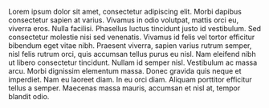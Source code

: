 Lorem ipsum dolor sit amet, consectetur adipiscing elit. Morbi dapibus
consectetur sapien at varius. Vivamus in odio volutpat, mattis orci eu, viverra
eros. Nulla facilisi. Phasellus luctus tincidunt justo id vestibulum. Sed
consectetur molestie nisi sed venenatis. Vivamus id felis vel tortor efficitur
bibendum eget vitae nibh. Praesent viverra, sapien varius rutrum semper, nisl
felis rutrum orci, quis accumsan tellus purus eu nisl. Nam eleifend nibh ut
libero consectetur tincidunt. Nullam id semper nisl. Vestibulum ac massa arcu.
Morbi dignissim elementum massa. Donec gravida quis neque et imperdiet. Nam eu
laoreet diam. In eu orci diam. Aliquam porttitor efficitur tellus a semper.
Maecenas massa mauris, accumsan et nisl at, tempor blandit odio.